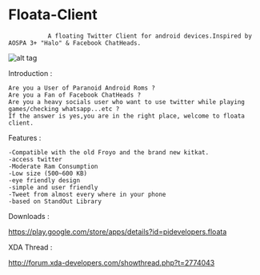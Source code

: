 Floata-Client
=============

               A floating Twitter Client for android devices.Inspired by AOSPA 3+ "Halo" & Facebook ChatHeads.
               
 ![alt tag](https://pbs.twimg.com/media/BvHQbcKIQAAbMe3.png:large)



Introduction :

    Are you a User of Paranoid Android Roms ?
    Are you a Fan of Facebook ChatHeads ?
    Are you a heavy socials user who want to use twitter while playing games/checking whatsapp...etc ?
    If the answer is yes,you are in the right place, welcome to floata client.
   
   
Features :

    -Compatible with the old Froyo and the brand new kitkat.
    -access twitter
    -Moderate Ram Consumption
    -Low size (500~600 KB)
    -eye friendly design
    -simple and user friendly
    -Tweet from almost every where in your phone
    -based on StandOut Library   
   
   
Downloads :

   https://play.google.com/store/apps/details?id=pidevelopers.floata
   
   
XDA Thread :

   http://forum.xda-developers.com/showthread.php?t=2774043
